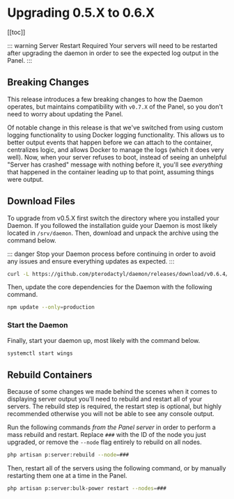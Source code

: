 # Upgrading 0.5.X to 0.6.X

[[toc]]

::: warning Server Restart Required
Your servers will need to be restarted after upgrading the daemon in order to see the expected log output in the Panel.
:::

## Breaking Changes
This release introduces a few breaking changes to how the Daemon operates, but maintains compatibility with `v0.7.X` of
the Panel, so you don't need to worry about updating the Panel.

Of notable change in this release is that we've switched from using custom logging functionality to using Docker logging
functionality. This allows us to better output events that happen before we can attach to the container, centralizes logic,
and allows Docker to manage the logs (which it does very well). Now, when your server refuses to boot, instead of seeing
an unhelpful "Server has crashed" message with nothing before it, you'll see _everything_ that happened in the container
leading up to that point, assuming things were output.

## Download Files
To upgrade from v0.5.X first switch the directory where you installed your Daemon. If you followed the installation
guide your Daemon is most likely located in `/srv/daemon`. Then, download and unpack the archive using the
command below.

::: danger
Stop your Daemon process before continuing in order to avoid any issues and ensure everything updates as expected.
:::

``` bash
curl -L https://github.com/pterodactyl/daemon/releases/download/v0.6.4/daemon.tar.gz | tar --strip-components=1 -xzv
```

Then, update the core dependencies for the Daemon with the following command.

``` bash
npm update --only=production
```

### Start the Daemon
Finally, start your daemon up, most likely with the command below.

``` bash
systemctl start wings
```

## Rebuild Containers
Because of some changes we made behind the scenes when it comes to displaying server output you'll need to rebuild and
restart all of your servers. The rebuild step is required, the restart step is optional, but highly recommended otherwise
you will not be able to see any console output.

Run the following commands _from the Panel server_ in order to perform a mass rebuild and restart. Replace `###` with the
ID of the node you just upgraded, or remove the `--node` flag entirely to rebuild on all nodes.

``` bash
php artisan p:server:rebuild --node=###
```

Then, restart all of the servers using the following command, or by manually restarting them one at a time in the Panel.

``` bash
php artisan p:server:bulk-power restart --nodes=###
```
